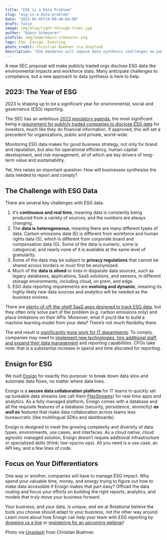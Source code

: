 ```yaml
---
title: "ESG is a Data Problem"
slug: "esg-is-a-data-problem"
date: "2023-05-05T14:09:40-04:00"
draft: false
image: img/blog/light-through-trees.jpg
author: "Edwin Schmierer"
profile: img/team/edwin-schmierer.png
tags: ESG, Ensign, Eventing
photo_credit: Christian Buehner via Unsplash
description: "ESG mandates will impose data synthesis challenges on publicly traded companies. Ensign -- a secure data collaboration platform -- is poised to help."
---
```


A new SEC proposal will make publicly traded orgs disclose ESG data like environmental impacts and workforce stats. Many anticipate challenges to compliance, but a new approach to data synthesis is here to help.

<!--more-->

## 2023: The Year of ESG

2023 is shaping up to be a significant year for environmental, social and governance (ESG) reporting.

The SEC has an ambitious [2023 regulatory agenda](https://www.reginfo.gov/public/do/eAgendaMain?operation=OPERATION_GET_AGENCY_RULE_LIST&currentPub=true&agencyCode&showStage=active&agencyCd=3235), the most significant being a [requirement for publicly traded companies to disclose ESG data](https://www.acaglobal.com/insights/sec-plans-finalize-esg-related-rules-2023) for investors, much like they do financial information. If approved, this will set a precedent for organizations, public and private, world-wide.

Monitoring ESG data makes for good business strategy, not only for brand and reputation, but also for operational efficiency, human capital development, and risk management, all of which are key drivers of long-term value and sustainability.

Yet, this raises an important question: How will businesses synthesize the data needed to report and comply?

## The Challenge with ESG Data

There are several key challenges with ESG data.

1.  It’s **continuous and real time**, meaning data is constantly being produced from a variety of sources, and the numbers are always changing.
2. The **data is heterogeneous**, meaning there are many different types of data. Carbon emissions data (E) is different from workforce and human rights data (S), which is different from corporate board and compensation data (G). Some of the data is numeric, some is categorical, and nearly none of it is available at the same level of granularity.
3. Some of the data may be subject to **privacy regulations** that cannot be shared across borders or must first be anonymized.
4. Much of the **data is siloed** or lives in disparate data sources, such as legacy databases, applications, SaaS solutions, and sensors, in different storage environments, including cloud, on prem, and edge.
5. ESG data reporting requirements are **evolving and dynamic**, meaning its highly likely new data sources and analytics will be needed as the business evolves.

There are [plenty of off-the-shelf SaaS apps designed to track ESG data](https://www.capterra.com/sustainability-software/), but they often only solve part of the problem (e.g. carbon emissions only) and place limitations on their APIs. Moreover, what if you’d like to build a machine learning model from your data? There’s not much flexibility there.

The end result is [significantly more work for IT departments](https://www.itbrew.com/stories/2023/03/16/proposed-data-driven-esg-reporting-regulations-may-lead-to-more-work-for-it-departments). To comply, companies may need to [implement new technologies, hire additional staff, and expand their data management](https://www.compact.nl/en/articles/mastering-the-esg-reporting-and-data-challenges/) and reporting capabilities. CFOs take note: that is a substantial increase in spend and time allocated for reporting.

## Ensign for ESG

We built [Ensign](https://rotational.io/ensign/) for exactly this purpose: to break down data silos and automate data flows, no matter where data lives.

Ensign is a **secure data collaboration platform** for IT teams to quickly set up tuneable data streams (we call them [FlexStreams](https://rotational.io/blog/mastering-the-art-of-data-freshness/)) for real-time apps and analytics. As a fully managed platform, Ensign comes with a database and all the requisite features of a database (security, persistence, atomicity) ***as well as*** features that make data collaboration across teams less bureaucratic (like multilingual SDKs and dashboards).

Ensign is designed to meet the growing complexity and diversity of data types, environments, use cases, and interfaces. As a cloud native, cloud agnostic managed solution, Ensign doesn’t require additional infrastructure or specialized skills  (think: low-ops/no ops). All you need is a use case, an API key, and a few lines of code.

## Focus on Your Differentiators

One way or another, companies will have to manage ESG impact. Why spend your valuable time, money, and energy trying to figure out how to make data accessible if Ensign makes that part easy? Offload the data routing and focus your efforts on building the right reports, analytics, and models that truly move your business forward.

Your business, and your data, is unique, and we at Rotational believe the tools you choose should adapt to your business, not the other way around. Learn more about how Ensign can help your team with ESG reporting by [dropping us a line](https://rotational.io/contact/) or [registering for an upcoming webinar](https://rotational.io)!


Photo via [Unsplash](https://unsplash.com/photos/SquQa9FdmOg) from Christian Buehner.

